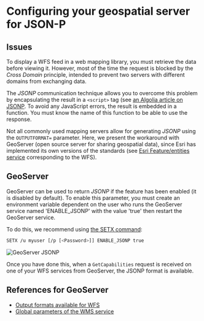 # Configuring your geospatial server for JSON-P

## Issues

To display a WFS feed in a web mapping library, you must retrieve the data before viewing it. However, most of the time the request is blocked by the *Cross Domain* principle, intended to prevent two servers with different domains from exchanging data.

The *JSONP* communication technique allows you to overcome this problem by encapsulating the result in a ```<script>``` tag (see [an Algolia article on JSONP](https://blog.algolia.com/jsonp-still-mandatory/). To avoid any JavaScript errors, the result is embedded in a function. You must know the name of this function to be able to use the response.

Not all commonly used mapping servers allow for generating *JSONP* using the `OUTPUTFORMAT=` parameter. Here, we present the workaround with GeoServer (open source server for sharing geospatial data), since Esri has implemented its own versions of the standards (see [Esri Feature/entities service](http://resources.arcgis.com/en/help/main/10.2/index.html#//0154000002w8000000) corresponding to the WFS).

## GeoServer

GeoServer can be used to return *JSONP* if the feature has been enabled (it is disabled by default). To enable this parameter, you must create an environment variable dependent on the user who runs the GeoServer service named 'ENABLE_JSONP' with the value 'true' then restart the GeoServer service.

To do this, we recommend using [the SETX command](https://technet.microsoft.com/en-us/library/cc755104.aspx):

```bash
SETX /u myuser [/p [<Password>]] ENABLE_JSONP true
```

![GeoServer JSONP](/en/images/annex_GeoServer_WFS_JSONP_UserEnv.png "Creating a user variable ENABLE_JSONP = true")

Once you have done this, when a `GetCapabilities` request is received on one of your WFS services from GeoServer, the JSONP format is available.

## References for GeoServer

* [Output formats available for WFS](http://docs.geoserver.org/latest/en/user/services/wfs/outputformats.html)
* [Global parameters of the WMS service](http://docs.geoserver.org/latest/en/user/services/wms/global.html#enable-jsonp)
